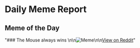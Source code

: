 # Daily Meme Report

## Meme of the Day
"### The Mouse always wins \n\n![Meme](https://i.redd.it/0bptpja2s9jd1.png)\n\n[View on Reddit](https://redd.it/1euov5k)"
